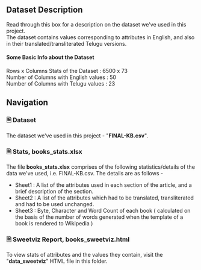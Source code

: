 ## Dataset Description

Read through this box for a description on the dataset we've used in this project. <br /> 
The dataset contains values corresponding to attributes in English, and also in their translated/transliterated Telugu versions.

#### Some Basic Info about the Dataset
Rows x Columns Stats of the Dataset   : 6500 x 73 <br /> 
Number of Columns with English values : 50 <br /> 
Number of Columns with Telugu values  : 23 <br /> 

## Navigation

### 🗎 Dataset
The dataset we've used in this project - "**FINAL-KB.csv**".

### 🗎 Stats, books_stats.xlsx
The file **books_stats.xlsx** comprises of the following statistics/details of the data we've used, i.e. FINAL-KB.csv. The details are as follows - 
* Sheet1 : A list of the attributes used in each section of the article, and a brief description of the section.
* Sheet2 : A list of the attributes which had to be translated, transliterated and had to be used unchanged.
* Sheet3 : Byte, Character and Word Count of each book ( calculated on the basis of the number of words generated when the template of a book is rendered to Wikipedia )

### 🗎 Sweetviz Report, books_sweetviz.html
To view stats of attributes and the values they contain, visit the "**data_sweetviz**" HTML file in this folder.
